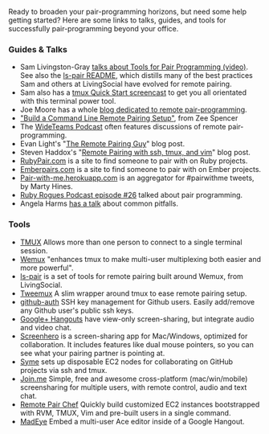 Ready to broaden your pair-programming horizons, but need some help
getting started? Here are some links to talks, guides, and tools for
successfully pair-programming beyond your office.

### Guides & Talks
- Sam Livingston-Gray <a
  href="http://www.youtube.com/watch?v=W_hsEi_UZHE">talks about Tools
  for Pair Programming (video)</a>.  See also the
  [ls-pair README](https://github.com/livingsocial/ls-pair), which
  distills many of the best practices Sam and others at LivingSocial
  have evolved for remote pairing.
- Sam also has a <a href="http://youtu.be/wKEGA8oEWXw">tmux Quick Start
  screencast</a> to get you all orientated with this terminal power tool.
- Joe Moore has a whole
  [blog dedicated to remote pair-programming](http://remotepairprogramming.com/).
- <a
  href="http://zeespencer.com/articles/building-a-remote-pairing-setup/">"Build
  a Command Line Remote Pairing Setup"</a>, from Zee Spencer
- The [WideTeams Podcast](http://wideteams.com) often features
  discussions of remote pair-programming.
- Evan Light's
  "[The Remote Pairing Guy](http://evan.tiggerpalace.com/articles/2011/10/17/some-people-call-me-the-remote-pairing-guy-/)"
  blog post.
- Steven Haddox's
  "[Remote Pairing with ssh, tmux, and vim](http://blog.stevenhaddox.com/2012/04/11/remote-pairing-with-ssh-tmux-vim/)"
  blog post.
- [RubyPair.com](http://rubypair.com/) is a site to find someone to
  pair with on Ruby projects.
- [Emberpairs.com](http://emberpairs.com) is a site to find someone to pair with on Ember projects.
- [Pair-with-me.herokuapp.com](http://pair-with-me.herokuapp.com/) is an aggregator for #pairwithme tweets, by Marty Hines.
- [Ruby Rogues Podcast episode #26](http://rubyrogues.com/026-rr-pair-programming/) talked about pair programming.
- Angela Harms [has a talk](http://www.youtube.com/watch?v=OQXEzwXtzJ8) about common pitfalls.

### Tools
- [TMUX](http://tmux.sourceforge.net/) Allows more than one person to
  connect to a single terminal session.
- [Wemux](https://github.com/zolrath/wemux) "enhances tmux to make
  multi-user multiplexing both easier and more powerful".
- [ls-pair](https://github.com/livingsocial/ls-pair) is a set of tools
  for remote pairing built around Wemux, from LivingSocial.
- [Tweemux](https://github.com/PeopleAdmin/tweemux) A slim wrapper
  around tmux to ease remote pairing setup.
- [github-auth](https://github.com/chrishunt/github-auth) SSH key management
  for Github users. Easily add/remove any Github user's public ssh keys.
- [Google+ Hangouts](http://www.google.com/+/learnmore/hangouts/) have
  view-only screen-sharing, but integrate audio and video chat.
- [Screenhero](http://screenhero.com/) is a screen-sharing app for Mac/Windows,
optimized for collaboration. It includes features like dual mouse pointers, 
so you can see what your pairing partner is pointing at.
- [Syme](http://syme.herokuapp.com/) sets up disposable EC2 nodes for
collaborating on GitHub projects via ssh and tmux.
- [Join.me](https://join.me/) Simple, free and awesome cross-platform 
(mac/win/mobile) screensharing for multiple users, with remote control, 
audio and text chat.
- [Remote Pair Chef](https://github.com/rondale-sc/remote_pair_chef) Quickly build customized EC2 instances 
bootstrapped with RVM, TMUX, Vim and pre-built users in a single command.
- [MadEye](http://madeye.io) Embed a multi-user Ace editor inside of a Google Hangout.
